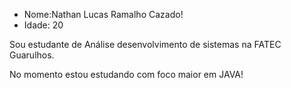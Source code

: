 - Nome:Nathan Lucas Ramalho Cazado!
- Idade: 20
  
Sou estudante de Análise desenvolvimento de sistemas na FATEC Guarulhos.

No momento estou estudando com foco maior em JAVA!

<!---
NathanLRC/NathanLRC is a ✨ special ✨ repository because its `README.md` (this file) appears on your GitHub profile.
You can click the Preview link to take a look at your changes.
--->
